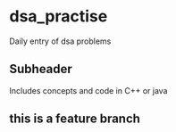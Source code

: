 # dsa_practise
Daily entry of dsa problems

## Subheader
Includes concepts and code in C++ or java

## this is a feature branch